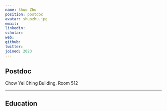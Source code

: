 ```yaml
---
name: Shuo Zhu
position: postdoc
avatar: shuozhu.jpg
email: 
linkedin: 
scholar: 
web: 
github: 
twitter: 
joined: 2023
---
```





## Postdoc


<i class="fa fa-building"></i> Chow Yei Ching Building, Room 512



<hr>



## Education



